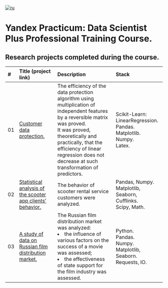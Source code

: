 [![ru](https://img.shields.io/badge/lang-ru-red.svg)](README.md)

# Yandex Practicum: Data Scientist Plus Professional Training Course.

## Research projects completed during the course.
| # | Title (project link) | Description | Stack |
|:--|:--|:--|:--|
| 01 |[Customer data protection.](https://github.com/mrBrain101/Yandex_Practicum_projects/tree/677e8370dee0aadea6a333ea7df9ac2beb0f571f/Math_Customer_Data_Protection)| The efficiency of the data protection algorithm using multiplication of independent features by a reversible matrix was proved.<br> It was proved, theoretically and practically, that the efficiency of linear regression does not decrease at such transformation of predictors.|Scikit-Learn: LinearRegression.<br>Pandas. <br>Matplotlib. <br>Numpy.<br>Latex.|
| 02 |[Statistical analysis of the scooter app clients' behavior.](https://github.com/mrBrain101/Yandex_Practicum_projects/tree/677e8370dee0aadea6a333ea7df9ac2beb0f571f/Stats_Scooter_App_Research)|The behavior of scooter rental service customers were analyzed.|Pandas, Numpy.<br>Matplotlib, Seaborn, Cufflinks.<br>Scipy, Math.|
| 03 | [A study of data on Russian film distribution market.](https://github.com/mrBrain101/Yandex_Practicum_projects/tree/9045587e6385411002522d97a2f8c578d708a438/Research_Projects/03_Research_MC_Movie_Market) | The Russian film distribution market was analyzed:<br><li>the influence of various factors on the success of a movie was assessed;<li>the effectiveness of state support for the film industry was assessed. | Python.<br>Pandas.<br>Numpy.<br>Matplotlib, Seaborn.<br>Requests, IO.|
